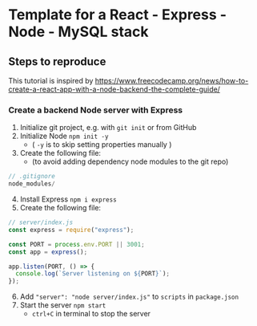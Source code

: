 
# Template for a React - Express - Node - MySQL stack

## Steps to reproduce
This tutorial is inspired by https://www.freecodecamp.org/news/how-to-create-a-react-app-with-a-node-backend-the-complete-guide/

### Create a backend Node server with Express
1. Initialize git project, e.g. with `git init` or from GitHub
2. Initialize Node `npm init -y`
   - ( `-y` is to skip setting properties manually )
3. Create the following file:
   - (to avoid adding dependency node modules to the git repo)
```js
// .gitignore
node_modules/
```
4. Install Express `npm i express`
5. Create the following file:
```js
// server/index.js
const express = require("express");

const PORT = process.env.PORT || 3001;
const app = express();

app.listen(PORT, () => {
  console.log(`Server listening on ${PORT}`);
});
```
6. Add `"server": "node server/index.js"` to `scripts` in `package.json`
7. Start the server `npm start`
   - `ctrl+C` in terminal to stop the server
